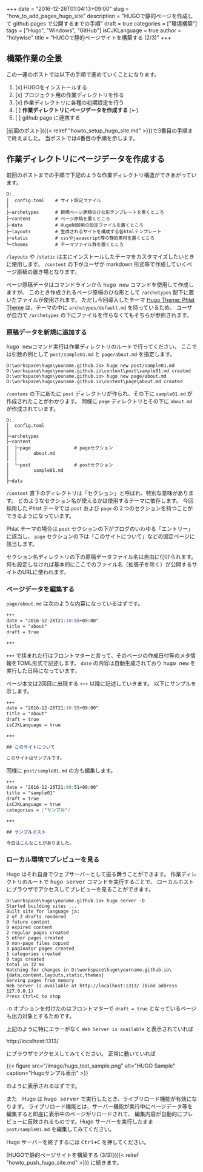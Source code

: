 +++
date = "2016-12-26T01:04:13+09:00"
slug = "how_to_add_pages_hugo_site"
description = "HUGOで静的ページを作成して github pages で公開するまでの手順"
draft = true
categories = ["環境構築"]
tags = ["Hugo", "Windows", "GitHub"]
isCJKLanguage = true
author = "holywise"
title = "HUGOで静的ページサイトを構築する (2/3)"
+++

## 構築作業の全景

この一連のポストでは以下の手順で進めていくことになります。

1. [x] HUGOをインストールする
1. [x] プロジェクト用の作業ディレクトリを作る
1. [x] 作業ディレクトリに各種の初期設定を行う
1. [ ] **作業ディレクトリにページデータを作成する** (←)
1. [ ] github page に連携する

[前回のポスト]({{< relref "howto_setup_hugo_site.md" >}})で3番目の手順まで終えました。
当ポストでは4番目の手順を示します。

<!--more-->

## 作業ディレクトリにページデータを作成する

前回のポストまでの手順で下記のような作業ディレクトリ構造ができあがっています。

```dos
D:.
│  config.toml    # サイト設定ファイル
│
├─archetypes      # 新規ページ原稿のひな形テンプレートを置くところ
├─content         # ページ原稿を置くところ
├─data            # Hugo制御用の設定ファイルを置くところ
├─layouts         # 生成されるサイトを構成する各htmlテンプレート
├─static          # cssやjavascript等の静的素材を置くところ
└─themes          # テーマファイル群を置くところ
```

`/layouts` や `/static` は主にインストールしたテーマをカスタマイズしたいときに使用します。
`/content` の下がユーザが markdown 形式等で作成していくページ原稿の置き場となります。

ページ原稿データはコマンドラインから <kbd>hugo new</kbd> コマンドを使用して作成しますが、
このとき作成されるページ原稿のひな形として `/archetypes` 配下に置いたファイルが使用されます。
ただし今回導入したテーマ
[Hugo Theme: Phlat Theme](http://themes.gohugo.io/hugo-phlat-theme/)
は、テーマの中に `archetypes/default.md` を持っているため、
ユーザが自力で `/archetypes` の下にファイルを作らなくてもそちらが参照されます。

### 原稿データを新規に追加する

<kbd>hugo new</kbd>コマンド実行は作業ディレクトリのルートで行ってください。
ここでは引数の例として `post/sample01.md` と `page/about.md` を指定します。

```dos
D:\workspace\hugo\youname.github.io> hugo new post/sample01.md
D:\workspace\hugo\youname.github.io\content\post\sample01.md created
D:\workspace\hugo\youname.github.io> hugo new page/about.md
D:\workspace\hugo\youname.github.io\content\page\about.md created
```

`/contens` の下に新たに `post` ディレクトリが作られ、その下に `sample01.md` が作成されたことがわかります。
同様に `page` ディレクトリとその下に `about.md` が作成されています。

```dos
D:.
│  config.toml
│
├─archetypes
├─content
│  ├─page                # pageセクション
│  │      about.md
│  │
│  └─post                # postセクション
│         sample01.md
│
├─data
```

`/content` 直下のディレクトリは「セクション」と呼ばれ、特別な意味があります。
どのようなセクション名が使えるかは使用するテーマに依存します。
今回採用した Phlat テーマでは `post` および `page` の２つのセクションを持つことができるようになっています。

Phlat テーマの場合は `post` セクションの下がブログのいわゆる「エントリー」に該当し、
`page` セクションの下は「このサイトについて」などの固定ページに該当します。

セクション名ディレクトリの下の原稿データファイル名は自由に付けられます。
何も設定しなければ基本的にここでのファイル名（拡張子を除く）が公開するサイトのURLに使われます。

### ページデータを編集する

`page/about.md` は次のような内容になっているはずです。

```markdown
+++
date = "2016-12-26T21:10:55+09:00"
title = "about"
draft = true

+++
```

`+++` で挟まれた行はフロントマターと言って、そのページの作成日付等のメタ情報をTOML形式で記述します。
`date` の内容は自動生成されており <kbd>hugo new</kbd> を実行した日時になっています。

ページ本文は2回目に出現する `+++` 以降に記述していきます。
以下にサンプルを示します。

```markdown
+++
date = "2016-12-26T21:10:55+09:00"
title = "about"
draft = true
isCJKLanguage = true

+++

## このサイトについて

このサイトはサンプルです。
```

同様に `post/sample01.md` の方も編集します。

```markdown
+++
date = "2016-12-26T21:09:51+09:00"
title = "sample01"
draft = true
isCJKLanguage = true
categories = ["サンプル"]

+++

## サンプルポスト

今日はこんなことがありました。
```

### ローカル環境でプレビューを見る

Hugo はそれ自身でウェブサーバーとして振る舞うことができます。
作業ディレクトリのルートで <kbd>hugo server</kbd> コマンドを実行することで、
ローカルホストにブラウザでアクセスしてプレビューを見ることができます。

```dos
D:\workspace\hugo\youname.github.io> hugo server -D
Started building sites ...
Built site for language ja:
2 of 2 drafts rendered
0 future content
0 expired content
2 regular pages created
5 other pages created
0 non-page files copied
3 paginator pages created
1 categories created
0 tags created
total in 32 ms
Watching for changes in D:\workspace\hugo\yourname.github.io\{data,content,layouts,static,themes}
Serving pages from memory
Web Server is available at http://localhost:1313/ (bind address 127.0.0.1)
Press Ctrl+C to stop

```

`-D` オプションを付けたのはフロントマターで `draft = true` となっているページも出力対象とするためです。

上記のように特にエラーがなく `Web Server is available` と表示されていれば

http://localhost:1313/

にブラウザでアクセスしてみてください。
正常に動いていれば


{{< figure src="/image/hugo_test_sample.png" alt="HUGO Sample" caption="Hugoサンプル表示" >}}


のように表示されるはずです。

また　Hugo は <kbd>hugo server</kbd> で実行したとき、ライブリロード機能が有効になります。
ライブリロード機能とは、サーバー機能が実行中にページデータ等を編集すると即座に表示中のページがリロードされて、
編集内容が自動的にプレビューに反映されるものです。Hugo サーバーを実行したまま `post/sample01.md` を編集してみてください。

Hugo サーバーを終了するには <kbd><kbd>Ctrl</kbd>+<kbd>C</kbd></kbd> を押してください。

[HUGOで静的ページサイトを構築する (3/3)]({{< relref "howto_push_hugo_site.md" >}}) に続きます。
